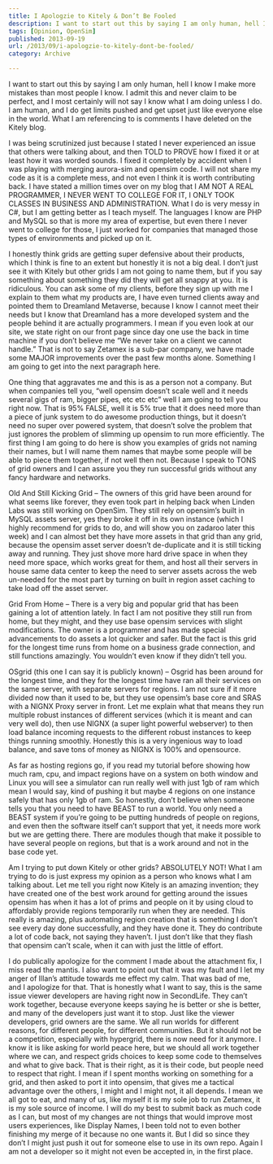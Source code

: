 ```yaml
---
title: I Apologzie to Kitely & Don’t Be Fooled
description: I want to start out this by saying I am only human, hell I know I make more mistakes than most people I know. I admit this and never claim to be perfect, and I most certainly will not say I know what I am doing unless I do.
tags: [Opinion, OpenSim]
published: 2013-09-19
url: /2013/09/i-apologzie-to-kitely-dont-be-fooled/
category: Archive

---
```

I want to start out this by saying I am only human, hell I know I make more mistakes than most people I know. I admit this and never claim to be perfect, and I most certainly will not say I know what I am doing unless I do. I am human, and I do get limits pushed and get upset just like everyone else in the world. What I am referencing to is comments I have deleted on the Kitely blog.

I was being scrutinized just because I stated I never experienced an issue that others were talking about, and then TOLD to PROVE how I fixed it or at least how it was worded sounds. I fixed it completely by accident when I was playing with merging aurora-sim and opensim code. I will not share my code as it is a complete mess, and not even I think it is worth contributing back. I have stated a million times over on my blog that I AM NOT A REAL PROGRAMMER, I NEVER WENT TO COLLEGE FOR IT, I ONLY TOOK CLASSES IN BUSINESS AND ADMINISTRATION. What I do is very messy in C#, but I am getting better as I teach myself. The languages I know are PHP and MySQL so that is more my area of expertise, but even there I never went to college for those, I just worked for companies that managed those types of environments and picked up on it.

I honestly think grids are getting super defensive about their products, which I think is fine to an extent but honestly it is not a big deal. I don’t just see it with Kitely but other grids I am not going to name them, but if you say something about something they did they will get all snappy at you. It is ridiculous. You can ask some of my clients, before they sign up with me I explain to them what my products are, I have even turned clients away and pointed them to Dreamland Metaverse, because I know I cannot meet their needs but I know that Dreamland has a more developed system and the people behind it are actually programmers. I mean if you even look at our site, we state right on our front page since day one use the back in time machine if you don’t believe me “We never take on a client we cannot handle.” That is not to say Zetamex is a sub-par company, we have made some MAJOR improvements over the past few months alone. Something I am going to get into the next paragraph here.

One thing that aggravates me and this is as a person not a company. But when companies tell you, “well opensim doesn’t scale well and it needs several gigs of ram, bigger pipes, etc etc etc” well I am going to tell you right now. That is 95% FALSE, well it is 5% true that it does need more than a piece of junk system to do awesome production things, but it doesn’t need no super over powered system, that doesn’t solve the problem that just ignores the problem of slimming up opensim to run more efficiently. The first thing I am going to do here is show you examples of grids not naming their names, but I will name them names that maybe some people will be able to piece them together, if not well then not. Because I speak to TONS of grid owners and I can assure you they run successful grids without any fancy hardware and networks.

Old And Still Kicking Grid – The owners of this grid have been around for what seems like forever, they even took part in helping back when Linden Labs was still working on OpenSim. They still rely on opensim’s built in MySQL assets server, yes they broke it off in its own instance (which I highly recommend for grids to do, and will show you on zadaroo later this week) and I can almost bet they have more assets in that grid than any grid, because the opensim asset server doesn’t de-duplicate and it is still ticking away and running. They just shove more hard drive space in when they need more space, which works great for them, and host all their servers in house same data center to keep the need to server assets across the web un-needed for the most part by turning on built in region asset caching to take load off the asset server.

Grid From Home – There is a very big and popular grid that has been gaining a lot of attention lately. In fact I am not positive they still run from home, but they might, and they use base opensim services with slight modifications. The owner is a programmer and has made special advancements to do assets a lot quicker and safer. But the fact is this grid for the longest time runs from home on a business grade connection, and still functions amazingly. You wouldn’t even know if they didn’t tell you.

OSgrid (this one I can say it is publicly known) – Osgrid has been around for the longest time, and they for the longest time have ran all their services on the same server, with separate servers for regions. I am not sure if it more divided now than it used to be, but they use opensim’s base core and SRAS with a NIGNX Proxy server in front. Let me explain what that means they run multiple robust instances of different services (which it is meant and can very well do), then use NIGNX (a super light powerful webserver) to then load balance incoming requests to the different robust instances to keep things running smoothly. Honestly this is a very ingenious way to load balance, and save tons of money as NIGNX is 100% and opensource.

As far as hosting regions go, if you read my tutorial before showing how much ram, cpu, and impact regions have on a system on both window and Linux you will see a simulator can run really well with just 1gb of ram which mean I would say, kind of pushing it but maybe 4 regions on one instance safely that has only 1gb of ram. So honestly, don’t believe when someone tells you that you need to have BEAST to run a world. You only need a BEAST system if you’re going to be putting hundreds of people on regions, and even then the software itself can’t support that yet, it needs more work but we are getting there. There are modules though that make it possible to have several people on regions, but that is a work around and not in the base code yet.

Am I trying to put down Kitely or other grids? ABSOLUTELY NOT! What I am trying to do is just express my opinion as a person who knows what I am talking about. Let me tell you right now Kitely is an amazing invention; they have created one of the best work around for getting around the issues opensim has when it has a lot of prims and people on it by using cloud to affordably provide regions temporarily run when they are needed. This really is amazing, plus automating region creation that is something I don’t see every day done successfully, and they have done it. They do contribute a lot of code back, not saying they haven’t. I just don’t like that they flash that opensim can’t scale, when it can with just the little of effort.

I do publically apologize for the comment I made about the attachment fix, I miss read the mantis. I also want to point out that it was my fault and I let my anger of Illan’s attitude towards me effect my calm. That was bad of me, and I apologize for that. That is honestly what I want to say, this is the same issue viewer developers are having right now in SecondLife. They can’t work together, because everyone keeps saying he is better or she is better, and many of the developers just want it to stop. Just like the viewer developers, grid owners are the same. We all run worlds for different reasons, for different people, for different communities. But it should not be a competition, especially with hypergrid, there is now need for it anymore. I know it is like asking for world peace here, but we should all work together where we can, and respect grids choices to keep some code to themselves and what to give back. That is their right, as it is their code, but people need to respect that right. I mean if I spent months working on something for a grid, and then asked to port it into opensim, that gives me a tactical advantage over the others, I might and I might not, it all depends. I mean we all got to eat, and many of us, like myself it is my sole job to run Zetamex, it is my sole source of income. I will do my best to submit back as much code as I can, but most of my changes are not things that would improve most users experiences, like Display Names, I been told not to even bother finishing my merge of it because no one wants it. But I did so since they don’t I might just push it out for someone else to use in its own repo. Again I am not a developer so it might not even be accepted in, in the first place.